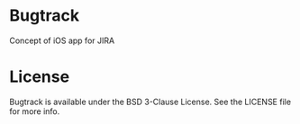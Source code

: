 Bugtrack
===========

Concept of iOS app for JIRA

License
===========
Bugtrack is available under the BSD 3-Clause License. See the LICENSE file for more info.